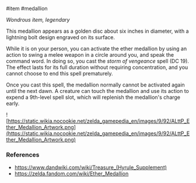 #item #medallion 

_Wondrous item, legendary_

This medallion appears as a golden disc about six inches in diameter, with a lightning bolt design engraved on its surface.

While it is on your person, you can activate the ether medallion by using an action to swing a melee weapon in a circle around you, and speak the command word. In doing so, you cast the *storm of vengeance* spell (DC 19). The effect lasts for its full duration without requiring concentration, and you cannot choose to end this spell prematurely.

Once you cast this spell, the medallion normally cannot be activated again until the next dawn. A creature can touch the medallion and use its action to expend a 9th-level spell slot, which will replenish the medallion's charge early.

![https://static.wikia.nocookie.net/zelda_gamepedia_en/images/9/92/ALttP_Ether_Medallion_Artwork.png](https://static.wikia.nocookie.net/zelda_gamepedia_en/images/9/92/ALttP_Ether_Medallion_Artwork.png)

### References

* https://www.dandwiki.com/wiki/Treasure_(Hyrule_Supplement)
* https://zelda.fandom.com/wiki/Ether_Medallion
